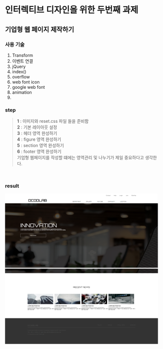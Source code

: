 # 인터렉티브 디자인을 위한 두번째 과제

## 기업형 웹 페이지 제작하기

### 사용 기술

1. Transform
2. 이벤트 연결
3. jQuery
4. index()
5. overflow
6. web font icon
7. google web font
8. animation
9. <br>

### step

> **1** : 이미지와 reset.css 파일 들을 준비함
> <br> **2** : 기본 레이아웃 설정
> <br> **3** : 헤더 영역 완성하기
> <br> **4** : figure 영역 완성하기
> <br> **5** : section 영역 완성하기
> <br> **6** : footer 영역 완성하기
> <br> 기업형 웹페이지를 작성할 떄에는 영역관리 및 나누기가 제일 중요하다고 생각한다.
<br>

### result

![alt](./img/result.png)
![alt](./img/result2.png)
<br>
